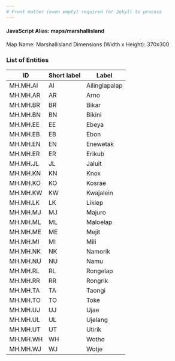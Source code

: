```yaml
---
# Front matter (even empty) required for Jekyll to process
---
```


#### JavaScript Alias: maps/marshallisland

Map Name: Marshallisland
Dimensions (Width x Height): 370x300





### List of Entities

ID | Short label | Label
---|---|---|
MH.MH.AI|AI|Ailinglapalap
MH.MH.AR|AR|Arno
MH.MH.BR|BR|Bikar
MH.MH.BN|BN|Bikini
MH.MH.EE|EE|Ebeya
MH.MH.EB|EB|Ebon
MH.MH.EN|EN|Enewetak
MH.MH.ER|ER|Erikub
MH.MH.JL|JL|Jaluit
MH.MH.KN|KN|Knox
MH.MH.KO|KO|Kosrae
MH.MH.KW|KW|Kwajalein
MH.MH.LK|LK|Likiep
MH.MH.MJ|MJ|Majuro
MH.MH.ML|ML|Maloelap
MH.MH.ME|ME|Mejit
MH.MH.MI|MI|Mili
MH.MH.NK|NK|Namorik
MH.MH.NU|NU|Namu
MH.MH.RL|RL|Rongelap
MH.MH.RR|RR|Rongrik
MH.MH.TA|TA|Taongi
MH.MH.TO|TO|Toke
MH.MH.UJ|UJ|Ujae
MH.MH.UL|UL|Ujelang
MH.MH.UT|UT|Utirik
MH.MH.WH|WH|Wotho
MH.MH.WJ|WJ|Wotje

